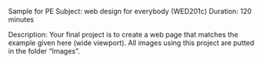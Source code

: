 Sample for PE
Subject: web design for everybody (WED201c) 
Duration: 120 minutes

Description:
Your final project is to create a web page that matches the example given here (wide viewport). All images using this project are putted in the folder “Images”. 

